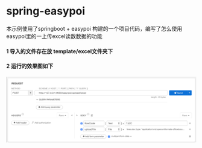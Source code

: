 # spring-easypoi
本示例使用了springboot + easypoi 构建的一个项目代码，编写了怎么使用easypoi里的一上传excel读数数据的功能
#### 1 导入的文件存在放 template/excel文件夹下
#### 2 运行的效果图如下
![Image text](https://github.com/chenhonglei/spring-easypoi/blob/master/template/excel/poi.png)
